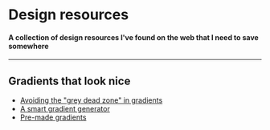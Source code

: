 # Design resources
#### A collection of design resources I've found on the web that I need to save somewhere

----

## Gradients that look nice
- [Avoiding the "grey dead zone" in gradients](https://css-tricks.com/the-gray-dead-zone-of-gradients/)
- [A smart gradient generator](https://learnui.design/tools/gradient-generator.html)
- [Pre-made gradients](https://www.conic.style/)
